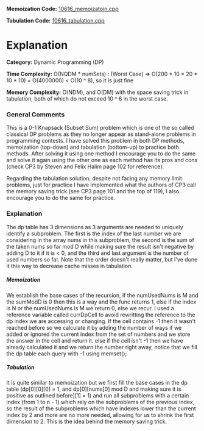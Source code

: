 **Memoization Code:** [10616\_memoizatoin.cpp](https://github.com/elgamalsalman/CPSolutions/blob/main/UVa/10616_Divisible_Group_Sums/10616_memoization.cpp)

**Tabulation Code:** [10616\_tabulation.cpp](https://github.com/elgamalsalman/CPSolutions/blob/main/UVa/10616_Divisible_Group_Sums/10616_tabulation.cpp)

# Explanation

**Category:** Dynamic Programming (DP)

**Time Complexity:** O(NQDM * numSets) : (Worst Case) => O(200 * 10 * 20 * 10 * 10) = O(4000000) < O(10 ^ 8), so it is just fine

**Memory Complexity:** O(NDM), and O(DM) with the space saving trick in tabulation, both of which do not exceed 10 ^ 6 in the worst case.

### General Comments

This is a 0-1 Knapsack (Subset Sum) problem which is one of the so called classical DP problems as they no longer appear as stand-alone problems in programming contests. I have solved this problem in both DP methods, memoization (top-down) and tabulation (bottom-up) to practice both methods. After solving it using one method I encourage you to do the same and solve it again using the other one as each method has its pros and cons (check CP3 by Steven and Felix Halim page 102 for reference). 

Regarding the tabulation solution, despite not facing any memory limit problems, just for practice I have implemented what the authors of CP3 call the memory saving trick (see CP3 page 101 and the top of 119), I also encourage you to do the same for practice.

### Explanation

The dp table has 3 dimensions as 3 arguments are needed to uniquely identify a subproblem. The first is the index of the last number we are considering in the array nums in this subproblem, the second is the sum of the taken nums so far mod D while making sure the result isn't negative by adding D to it if it is < 0, and the third and last argument is the number of used numbers so far. Note that the order doesn't really matter, but I've done it this way to decrease cache misses in tabulation.

##### Memoization

We establish the base cases of the recursion, if the numUsedNums is M and the sumModD is 0 then this is a way and the func returns 1, else if the index is N or the numUsedNums is M we return 0, else we recur. I used a reference variable called currDpCell to avoid rewritting the reference to the dp index we are accessing or changing. If the cell contains -1 then it wasn't reached before so we calculate it by adding the number of ways if we added or ignored the current index from the set of numbers and we store the answer in the cell and return it. else if the cell isn't -1 then we have already calculated it and we return the number right away, notice that we fill the dp table each query with -1 using memset();

##### Tabulation

It is quite similar to memoization but we first fill the base cases in the dp table (dp\[0\]\[0\]\[0\] = 1, and dp\[0\]\[nums\[0\] mod D and making sure it is positive as outlined before\]\[1\] = 1) and run all subproblems with a certain index (from 1 to n - 1) which rely on the subproblems of the previous index, so the result of the subproblems which have indexes lower than the current index by 2 and more are no more needed, allowing for us to shrink the first dimension to 2. This is the idea behind the memory saving trick.
